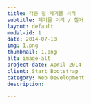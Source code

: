 ```yaml
---
title: 각종 철 폐기물 처리
subtitle: 폐기물 처리 / 철거
layout: default
modal-id: 1
date: 2014-07-18
img: 1.png
thumbnail: 1.png
alt: image-alt
project-date: April 2014
client: Start Bootstrap
category: Web Development
description:

---
```

